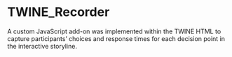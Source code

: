 # TWINE_Recorder
A custom JavaScript add-on was implemented within the TWINE HTML to capture participants’ choices and response times for each decision point in the interactive storyline.
